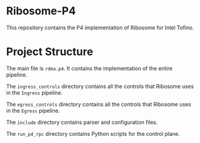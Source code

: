 # Ribosome-P4
This repository contains the P4 implementation of Ribosome for Intel Tofino. 

# Project Structure
The main file is `rdma.p4`. It contains the implementation of the entire pipeline. 

The `ingress_controls` directory contains all the controls that Ribosome uses in the `Ingress` pipeline. 

The `egress_controls` directory contains all the controls that Ribosome uses in the `Egress` pipeline. 

The `include` directory contains parser and configuration files. 

The `run_pd_rpc` directory contains Python scripts for the control plane. 

